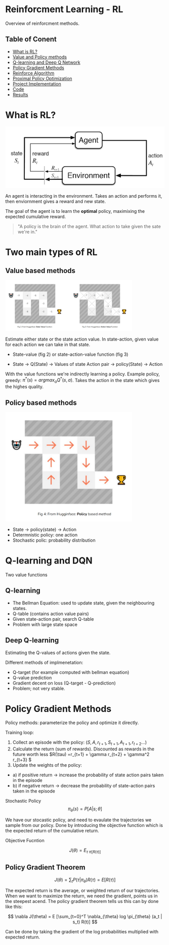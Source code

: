 # Reinforcment Learning - RL 

Overview of reinforcment methods.

## Table of Conent 
- [What is RL?](#what-is-rl)
- [Value and Policy methods](#value-and-policy-methods)
- [Q-learning and Deep Q Network](#generative-models)
- [Policy Gradient Methods](#policy-gradient-methods)
- [Reinforce Algorithm](#reinforce-algorithm)
- [Proximal Policy Optimization](#proximal-policy-optimization)
- [Project Implementation](#project-implementation)
- [Code](#code)
- [Results](#results)


# What is RL? 

![image info](./figures/whatisrl.png)

An agent is interacting in the environment. Takes an action and performs it, then enviornment gives a reward and new state. 

The goal of the agent is to learn the **optimal** policy, maximixing the expected cumulative reward. 

> "A policy is the brain of the agent. What action to take given the sate we're in."

# Two main types of RL 

## Value based methods
<img src="./figures/valuefunctions.png" width="400">

Estimate either state or the state action value. In state-action, given value for each action we can take in that state. 

- State-value (fig 2) or state-action-value function (fig 3)

- State -> Q(State) -> Values of state Action pair -> policy(State) -> Action

With the value functions we're indirectly learning a policy. Example policy, greedy: $\pi^* (s) = argmax_a Q^*(s,a)$. Takes the action in the state which gives the highes quality. 


## Policy based methods

<img src="./figures/policybasedmethods.png" width="400">

- State -> policy(state) -> Action
- Determnistic policy: one action
- Stochastic polic: probability distribution


# Q-learning and DQN 

Two value functions

## Q-learning 
- The Bellman Equation: used to update state, given the neighbouring states.
- Q-table (contains action value pairs)
- Given state-action pair, search Q-table
- Problem with large state space

## Deep Q-learning

Estimating the Q-values of actions given the state.

Different methods of implmenetation:

- Q-target (for example computed with bellman equation)
- Q-value prediction 
- Gradient decent on loss (Q-target - Q-prediction)
- Problem; not very stable.

# Policy Gradient Methods

Policy methods: parameterize the policy and optimize it directly. 

Training loop: 
1. Collect an episode with the policy: $(S, A, r_{t+1}, S_{t+1}, A_{t+1}, r_{t+2} ... )$
2. Calculate the return (sum of rewards). Discounted as rewards in the future worth less $R(\tau) =r_{t+1} + \gamma r_{t+2} + \gamma^2 r_{t+3} $ 
3. Update the weights of the policy:
- a) if positive return -> increase the probability of state action pairs taken in the episode
- b) if negative return -> decrease the probability of state-action pairs taken in the episode

Stochastic Policy
$$
\pi_\theta (s) = P[A|s;\theta]
$$

We have our stocastic policy, and need to evaulate the trajectories we sample from our policy. Done by introducing the objective function which is the expected return of the cumulative return. 

Objective Fucntion

$$
J(\theta) = E_{\tau ~\pi [R(\tau)]}
$$

## Policy Gradient Theorem 

$$
J(\theta) = \sum_t P(\tau | \pi_\theta ) R(\tau) = E[R(\tau)]
$$

The expected return is the average, or weighted return of our trajectories. When we want to maximize the return, we need the gradient, points us in the steepest acend. The policy gradient theorem tells us this can by done like this: 

$$
\nabla J(\theta) = E [\sum_{t=0}^T \nabla_{\theta} log \pi_{\theta} (a_t | s_t) R(t)]
$$

Can be done by taking the gradient of the log probabilities multiplied with expected return. 
